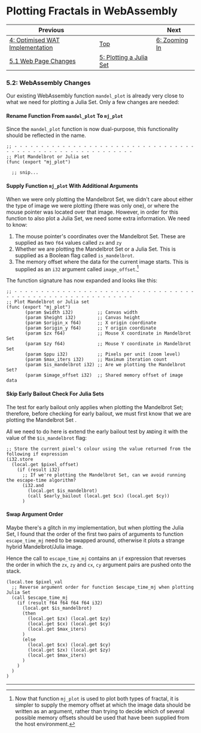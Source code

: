# Plotting Fractals in WebAssembly

| Previous | | Next
|---|---|---
| [4: Optimised WAT Implementation](../../04%20WAT%20Optimised%20Implementation/) | [Top](/chriswhealy/plotting-fractals-in-webassembly) | [6: Zooming In](../../06%20Zoom%20Image/)
| [5.1 Web Page Changes](../01/) | [5: Plotting a Julia Set](../) |

### 5.2: WebAssembly Changes

Our existing WebAssembly function `mandel_plot` is already very close to what we need for plotting a Julia Set.  Only a few changes are needed:

#### Rename Function From `mandel_plot` To `mj_plot`

Since the `mandel_plot` function is now dual-purpose, this functionality should be reflected in the name.

```wast
;; - - - - - - - - - - - - - - - - - - - - - - - - - - - - - - - - - - - - - - - - - - - - - - - - - - - - - - - - - -
;; Plot Mandelbrot or Julia set
(func (export "mj_plot")

  ;; snip...
```

#### Supply Function `mj_plot` With Additional Arguments

When we were only plotting the Mandelbrot Set, we didn't care about either the type of image we were plotting (there was only one), or where the mouse pointer was located over that image.  However, in order for this function to also plot a Julia Set, we need some extra information.  We need to know:

1. The mouse pointer's coordinates over the Mandelbrot Set.  These are supplied as two `f64` values called `zx` and `zy`
1. Whether we are plotting the Mandelbrot Set or a Julia Set.  This is supplied as a Boolean flag called `is_mandelbrot`.
1. The memory offset where the data for the current image starts. This is supplied as an `i32` argument called `image_offset`.[^1]

The function signature has now expanded and looks like this:

```wast
;; - - - - - - - - - - - - - - - - - - - - - - - - - - - - - - - - - - - - - - - - - - - - - - - - - - - - - - - - - -
;; Plot Mandelbrot or Julia set
(func (export "mj_plot")
       (param $width i32)         ;; Canvas width
       (param $height i32)        ;; Canvas height
       (param $origin_x f64)      ;; X origin coordinate
       (param $origin_y f64)      ;; Y origin coordinate
       (param $zx f64)            ;; Mouse X coordinate in Mandelbrot Set
       (param $zy f64)            ;; Mouse Y coordinate in Mandelbrot Set
       (param $ppu i32)           ;; Pixels per unit (zoom level)
       (param $max_iters i32)     ;; Maximum iteration count
       (param $is_mandelbrot i32) ;; Are we plotting the Mandelbrot Set?
       (param $image_offset i32)  ;; Shared memory offset of image data
```

#### Skip Early Bailout Check For Julia Sets

The test for early bailout only applies when plotting the Mandelbrot Set; therefore, before checking for early bailout, we must first know that we are plotting the Mandelbrot Set .

All we need to do here is extend the early bailout test by `AND`ing it with the value of the `$is_mandelbrot` flag:

```wast
;; Store the current pixel's colour using the value returned from the following if expression
(i32.store
  (local.get $pixel_offset)
    (if (result i32)
      ;; If we're plotting the Mandelbrot Set, can we avoid running the escape-time algorithm?
      (i32.and
        (local.get $is_mandelbrot)
        (call $early_bailout (local.get $cx) (local.get $cy))
      )
```

#### Swap Argument Order

Maybe there's a glitch in my implementation, but when plotting the Julia Set, I found that the order of the first two pairs of arguments to function `escape_time_mj` need to be swapped around, otherwise it plots a strange hybrid Mandelbrot/Julia image.

Hence the call to `escape_time_mj` contains an `if` expression that reverses the order in which the `zx`, `zy` and `cx`, `cy` argument pairs are pushed onto the stack.

```wast
(local.tee $pixel_val
  ;; Reverse argument order for function $escape_time_mj when plotting Julia Set
  (call $escape_time_mj
    (if (result f64 f64 f64 f64 i32)
      (local.get $is_mandelbrot)
      (then
        (local.get $zx) (local.get $zy)
        (local.get $cx) (local.get $cy)
        (local.get $max_iters)
      )
      (else
        (local.get $cx) (local.get $cy)
        (local.get $zx) (local.get $zy)
        (local.get $max_iters)
      )
    )
  )
)
```


---



[^1]: Now that function `mj_plot` is used to plot both types of fractal, it is simpler to supply the memory offset at which the image data should be written as an argument, rather than trying to decide which of several possible memory offsets should be used that have been supplied from the host environment.
